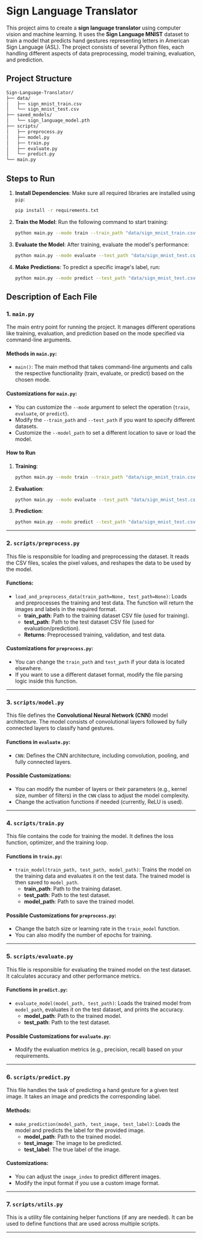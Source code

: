 ﻿# **Sign Language Translator**

This project aims to create a **sign language translator** using computer vision and machine learning. It uses the **Sign Language MNIST** dataset to train a model that predicts hand gestures representing letters in American Sign Language (ASL). The project consists of several Python files, each handling different aspects of data preprocessing, model training, evaluation, and prediction.

## **Project Structure**

```bash
Sign-Language-Translator/
├── data/
│   ├── sign_mnist_train.csv
│   └── sign_mnist_test.csv
├── saved_models/
│   └── sign_language_model.pth
├── scripts/
│   ├── preprocess.py
│   ├── model.py
│   ├── train.py
│   ├── evaluate.py
│   └── predict.py
└── main.py
```


## **Steps to Run**

1. **Install Dependencies**:
   Make sure all required libraries are installed using `pip`:

   ```bash
   pip install -r requirements.txt
   ```

2. **Train the Model**:
   Run the following command to start training:

   ```bash
   python main.py --mode train --train_path "data/sign_mnist_train.csv" --test_path "data/sign_mnist_test.csv" --model_path "saved_models/sign_language_model.pth"
   ```

3. **Evaluate the Model**:
   After training, evaluate the model's performance:

   ```bash
   python main.py --mode evaluate --test_path "data/sign_mnist_test.csv" --model_path "saved_models/sign_language_model.pth"
   ```

4. **Make Predictions**:
   To predict a specific image's label, run:

   ```bash
   python main.py --mode predict --test_path "data/sign_mnist_test.csv" --model_path "saved_models/sign_language_model.pth" --image_index 5
   ```


## **Description of Each File**

### **1. `main.py`**

The main entry point for running the project. It manages different operations like training, evaluation, and prediction based on the mode specified via command-line arguments.

#### **Methods in `main.py`:**

- `main()`: The main method that takes command-line arguments and calls the respective functionality (train, evaluate, or predict) based on the chosen mode.

#### **Customizations for `main.py`:**

- You can customize the `--mode` argument to select the operation (`train`, `evaluate`, or `predict`).
- Modify the `--train_path` and `--test_path` if you want to specify different datasets.
- Customize the `--model_path` to set a different location to save or load the model.

#### **How to Run**

1. **Training**:

   ```bash
   python main.py --mode train --train_path "data/sign_mnist_train.csv" --test_path "data/sign_mnist_test.csv" --model_path "saved_models/sign_language_model.pth"
   ```

2. **Evaluation**:

   ```bash
   python main.py --mode evaluate --test_path "data/sign_mnist_test.csv" --model_path "saved_models/sign_language_model.pth"
   ```

3. **Prediction**:

   ```bash
   python main.py --mode predict --test_path "data/sign_mnist_test.csv" --model_path "saved_models/sign_language_model.pth" --image_index 5
   ```

---

### **2. `scripts/preprocess.py`**

This file is responsible for loading and preprocessing the dataset. It reads the CSV files, scales the pixel values, and reshapes the data to be used by the model.

#### **Functions:**

- `load_and_preprocess_data(train_path=None, test_path=None)`: Loads and preprocesses the training and test data. The function will return the images and labels in the required format.
  - **train_path**: Path to the training dataset CSV file (used for training).
  - **test_path**: Path to the test dataset CSV file (used for evaluation/prediction).
  - **Returns**: Preprocessed training, validation, and test data.

#### **Customizations for `preprocess.py`:**

- You can change the `train_path` and `test_path` if your data is located elsewhere.
- If you want to use a different dataset format, modify the file parsing logic inside this function.

---

### **3. `scripts/model.py`**

This file defines the **Convolutional Neural Network (CNN)** model architecture. The model consists of convolutional layers followed by fully connected layers to classify hand gestures.

#### **Functions in `evaluate.py`:**

- `CNN`: Defines the CNN architecture, including convolution, pooling, and fully connected layers.

#### **Possible Customizations:**

- You can modify the number of layers or their parameters (e.g., kernel size, number of filters) in the `CNN` class to adjust the model complexity.
- Change the activation functions if needed (currently, ReLU is used).

---

### **4. `scripts/train.py`**

This file contains the code for training the model. It defines the loss function, optimizer, and the training loop.

#### **Functions in `train.py`:**

- `train_model(train_path, test_path, model_path)`: Trains the model on the training data and evaluates it on the test data. The trained model is then saved to `model_path`.
  - **train_path**: Path to the training dataset.
  - **test_path**: Path to the test dataset.
  - **model_path**: Path to save the trained model.

#### **Possible Customizations for `preprocess.py`:**

- Change the batch size or learning rate in the `train_model` function.
- You can also modify the number of epochs for training.

---

### **5. `scripts/evaluate.py`**

This file is responsible for evaluating the trained model on the test dataset. It calculates accuracy and other performance metrics.

#### **Functions in `predict.py`:**

- `evaluate_model(model_path, test_path)`: Loads the trained model from `model_path`, evaluates it on the test dataset, and prints the accuracy.
  - **model_path**: Path to the trained model.
  - **test_path**: Path to the test dataset.

#### **Possible Customizations for `evaluate.py`:**

- Modify the evaluation metrics (e.g., precision, recall) based on your requirements.

---

### **6. `scripts/predict.py`**

This file handles the task of predicting a hand gesture for a given test image. It takes an image and predicts the corresponding label.

#### **Methods:**

- `make_prediction(model_path, test_image, test_label)`: Loads the model and predicts the label for the provided image.
  - **model_path**: Path to the trained model.
  - **test_image**: The image to be predicted.
  - **test_label**: The true label of the image.

#### **Customizations:**

- You can adjust the `image_index` to predict different images.
- Modify the input format if you use a custom image format.

---

### **7. `scripts/utils.py`**

This is a utility file containing helper functions (if any are needed). It can be used to define functions that are used across multiple scripts.



---
